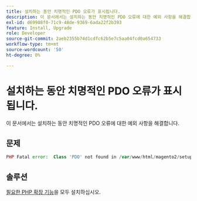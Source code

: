 ```yaml
---
title: 설치하는 동안 치명적인 PDO 오류가 표시됩니다.
description: 이 문서에서는 설치하는 동안 치명적인 PDO 오류에 대한 예외 사항을 해결합니다.
exl-id: d69908f0-71c9-48de-9369-6ada22f2b393
feature: Install, Upgrade
role: Developer
source-git-commit: 2aeb2355b74d1cdfc62b5e7c5aa04fcd0a654733
workflow-type: tm+mt
source-wordcount: '50'
ht-degree: 0%

---
```


# 설치하는 동안 치명적인 PDO 오류가 표시됩니다.

이 문서에서는 설치하는 동안 치명적인 PDO 오류에 대한 예외 사항을 해결합니다.

## 문제

```php
PHP Fatal error:  Class 'PDO' not found in /var/www/html/magento2/setup/module/Magento/Setup/src/Module/Setup/ConnectionFactory.php on line 44
```

## 솔루션

[필요한 PHP 확장 기능](https://experienceleague.adobe.com/ko/docs/commerce-operations/installation-guide/prerequisites/php-settings)을 모두 설치하십시오.
